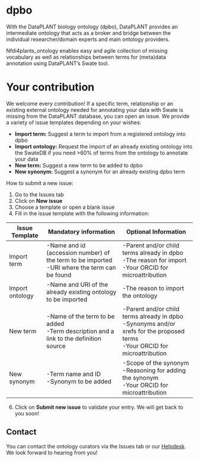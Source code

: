 # dpbo 

With the DataPLANT biology ontology (dpbo), DataPLANT provides an intermediate ontology that acts as a broker and bridge between the individual researcher/domain experts and main ontology providers.  

Nfdi4plants_ontology enables easy and agile collection of missing vocabulary as well as relationships between terms for (meta)data annotation using DataPLANT’s Swate tool. 

# Your contribution

We welcome every contribution! If a specific term, relationship or an existing external ontology needed for annotating your data with Swate is missing from the DataPLANT database, you can open an issue. We provide a variety of issue templates depending on your wishes: 

- **Import term:** Suggest a term to import from a registered ontology into dpbo
- **Import ontology:** Request the import of an already existing ontology into the SwateDB if you need >60% of terms from the ontology to annotate your data 
- **New term:** Suggest a new term to be added to dpbo
- **New synonym:** Suggest a synonym for an already existing dpbo term


How to submit a new issue:

1. Go to the Issues tab 
2. Click on **New issue** 
3. Choose a template or open a blank issue 
4. Fill in the issue template with the following information:

| **Issue Template** | **Mandatory information** | **Optional Information** |
| --- | --- | --- |
| Import term | -Name and id (accession number) of the term to be imported<br/>  -URI where the term can be found  | -Parent and/or child terms already in dpbo<br/>  -The reason for import<br/>  -Your ORCID for microattribution |
| Import ontology | -Name and URI of the already existing ontology to be imported | -The reason to import the ontology |
| New term | -Name of the term to be added<br/> -Term description and a link to the definition source | -Parent and/or child terms already in dpbo<br/> -Synonyms and/or xrefs for the proposed terms<br/> -Your ORCID for microattribution<br/>
| New synonym | -Term name and ID<br/> -Synonym to be added | -Scope of the synonym<br/> -Reasoning for adding the synonym<br/> -Your ORCID for microattribution | 

6. Click on **Submit new issue** to validate your entry. We will get back to you soon!


## Contact  
You can contact the ontology curators via the Issues tab or our [Helpdesk](https://helpdesk.nfdi4plants.org/). We look forward to hearing from you!
